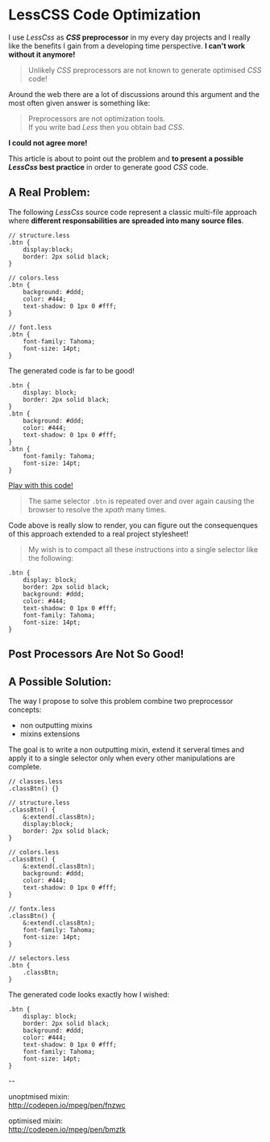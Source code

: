 LessCSS Code Optimization
=========================

I use _LessCss_ as **_CSS_ preprocessor** in my every day projects and I really like the
benefits I gain from a developing time perspective. **I can't work without it anymore!**

> Unlikely _CSS_ preprocessors are not known to generate optimised _CSS_ code!

Around the web there are a lot of discussions around this argument and the most often 
given answer is something like:

> Preprocessors are not optimization tools.  
> If you write bad _Less_ then you obtain bad _CSS_.

**I could not agree more!**

This article is about to point out the problem and **to present a possible _LessCss_ 
best practice** in order to generate good _CSS_ code.

## A Real Problem:

The following _LessCss_ source code represent a classic multi-file approach where **different 
responsabilities are spreaded into many source files**.


    // structure.less
    .btn {
        display:block;
        border: 2px solid black;
    }
    
    // colors.less
    .btn {
        background: #ddd;
        color: #444;
        text-shadow: 0 1px 0 #fff;
    }
    
    // font.less
    .btn {
        font-family: Tahoma;
        font-size: 14pt;
    }
    
The generated code is far to be good!

    .btn {
        display: block;
        border: 2px solid black;
    }
    .btn {
        background: #ddd;
        color: #444;
        text-shadow: 0 1px 0 #fff;
    }
    .btn {
        font-family: Tahoma;
        font-size: 14pt;
    }

[Play with this code!](http://codepen.io/mpeg/pen/fnzwc)

> The same selector `.btn` is repeated over and over again causing the 
> browser to resolve the _xpath_ many times. 

Code above is really slow to render, you can figure out the consequenques of this approach 
extended to a real project stylesheet!

> My wish is to compact all these instructions into a single selector like the following:

    .btn {
        display: block;
        border: 2px solid black;
        background: #ddd;
        color: #444;
        text-shadow: 0 1px 0 #fff;
        font-family: Tahoma;
        font-size: 14pt;
    }
    
## Post Processors Are Not So Good!


## A Possible Solution:

The way I propose to solve this problem combine two preprocessor concepts:

- non outputting mixins
- mixins extensions

The goal is to write a non outputting mixin, extend it serveral times and apply it to a single
selector only when every other manipulations are complete.


    // classes.less
    .classBtn() {}
    
    // structure.less
    .classBtn() {
        &:extend(.classBtn);
        display:block;
        border: 2px solid black;
    }
    
    // colors.less
    .classBtn() {
        &:extend(.classBtn);
        background: #ddd;
        color: #444;
        text-shadow: 0 1px 0 #fff;
    }
    
    // fontx.less
    .classBtn() {
        &:extend(.classBtn);
        font-family: Tahoma;
        font-size: 14pt;
    }
    
    // selectors.less
    .btn {
        .classBtn;
    }
    
The generated code looks exactly how I wished:

    .btn {
        display: block;
        border: 2px solid black;
        background: #ddd;
        color: #444;
        text-shadow: 0 1px 0 #fff;
        font-family: Tahoma;
        font-size: 14pt;
    }

    
--

unoptmised mixin:  
http://codepen.io/mpeg/pen/fnzwc

optimised mixin:  
http://codepen.io/mpeg/pen/bmztk

